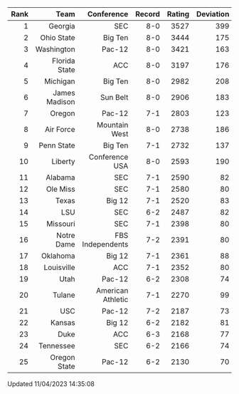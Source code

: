 | Rank  | Team                 | Conference           | Record   | Rating | Deviation |
| ---:  | ---:                 | ---:                 | ---:     | ---:   | ---:      |
| 1     | Georgia              | SEC                  | 8-0      | 3527   | 399       |
| 2     | Ohio State           | Big Ten              | 8-0      | 3444   | 175       |
| 3     | Washington           | Pac-12               | 8-0      | 3421   | 163       |
| 4     | Florida State        | ACC                  | 8-0      | 3197   | 176       |
| 5     | Michigan             | Big Ten              | 8-0      | 2982   | 208       |
| 6     | James Madison        | Sun Belt             | 8-0      | 2906   | 183       |
| 7     | Oregon               | Pac-12               | 7-1      | 2803   | 123       |
| 8     | Air Force            | Mountain West        | 8-0      | 2738   | 186       |
| 9     | Penn State           | Big Ten              | 7-1      | 2732   | 137       |
| 10    | Liberty              | Conference USA       | 8-0      | 2593   | 190       |
| 11    | Alabama              | SEC                  | 7-1      | 2590   | 82        |
| 12    | Ole Miss             | SEC                  | 7-1      | 2580   | 80        |
| 13    | Texas                | Big 12               | 7-1      | 2520   | 83        |
| 14    | LSU                  | SEC                  | 6-2      | 2487   | 82        |
| 15    | Missouri             | SEC                  | 7-1      | 2398   | 80        |
| 16    | Notre Dame           | FBS Independents     | 7-2      | 2391   | 80        |
| 17    | Oklahoma             | Big 12               | 7-1      | 2361   | 88        |
| 18    | Louisville           | ACC                  | 7-1      | 2352   | 80        |
| 19    | Utah                 | Pac-12               | 6-2      | 2308   | 74        |
| 20    | Tulane               | American Athletic    | 7-1      | 2270   | 99        |
| 21    | USC                  | Pac-12               | 7-2      | 2187   | 73        |
| 22    | Kansas               | Big 12               | 6-2      | 2182   | 81        |
| 23    | Duke                 | ACC                  | 6-3      | 2168   | 77        |
| 24    | Tennessee            | SEC                  | 6-2      | 2166   | 74        |
| 25    | Oregon State         | Pac-12               | 6-2      | 2130   | 70        |

Updated 11/04/2023 14:35:08
